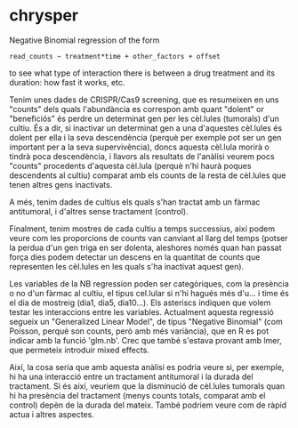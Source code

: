 # chrysper

Negative Binomial regression of the form

`read_counts ~ treatment*time + other_factors + offset`

to see what type of interaction there is between a drug treatment and its duration: how fast it works, etc.


Tenim unes dades de CRISPR/Cas9 screening, que es resumeixen en uns "counts" dels quals l'abundància es correspon amb quant "dolent" or "beneficiós" és perdre un determinat gen per les cèl.lules (tumorals) d'un cultiu. És a dir, si inactivar un determinat gen a una d'aquestes cèl.lules és dolent per ella i la seva descendència (perquè per exemple pot ser un gen important per a la seva supervivència), doncs aquesta cèl.lula morirà o tindrà poca descendència, i llavors als resultats de l'anàlisi veurem pocs "counts" procedents d'aquesta cèl.lula (perquè n'hi haurà poques descendents al cultiu) comparat amb els counts de la resta de cèl.lules que tenen altres gens inactivats.

A més, tenim dades de cultius els quals s'han tractat amb un fàrmac antitumoral, i d'altres sense tractament (control).

Finalment, tenim mostres de cada cultiu a temps successius, així podem veure com les proporcions de counts van canviant al llarg del temps (potser la perdua d'un gen triga en ser dolenta, aleshores només quan han passat força dies podem detectar un descens en la quantitat de counts que representen les cèl.lules en les quals s'ha inactivat aquest gen).

Les variables de la NB regression poden ser categòriques, com la presència o no d'un fàrmac al cultiu, el tipus cel.lular si n'hi hagués més d'u... i time és el dia de mostreig (dia1, dia5, dia10...). Els asteriscs indiquen que volem testar les interaccions entre les variables.
Actualment aquesta regressió segueix un "Generalized Linear Model", de tipus "Negative Binomial" (com Poisson, perquè son counts, però amb més variància), que en R es pot indicar amb la funció 'glm.nb'. Crec que també s'estava provant amb lmer, que permeteix introduir mixed effects.

Així, la cosa seria que amb aquesta anàlisi es podria veure si, per exemple, hi ha una interacció entre un tractament antitumoral i la durada del tractament. Si és així, veuriem que la disminució de cèl.lules tumorals quan hi ha presència del tractament (menys counts totals, comparat amb el control) depèn de la durada del mateix. També podriem veure com de ràpid actua i altres aspectes.
